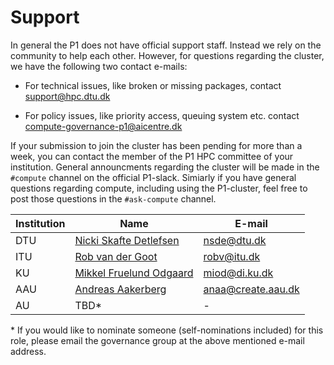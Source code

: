 # Support

In general the P1 does not have official support staff. Instead we rely on the community to help each other. However,
for questions regarding the cluster, we have the following two contact e-mails:

* For technical issues, like broken or missing packages, contact <support@hpc.dtu.dk> 

* For policy issues, like priority access, queuing system etc. contact <compute-governance-p1@aicentre.dk>

If your submission to join the cluster has been pending for more than a week, you can contact the member of the P1 HPC 
committee of your institution. General announcments regarding the cluster will be made in the `#compute` channel on the 
official P1-slack. Simiarly if you have general questions regarding compute, including using the P1-cluster, feel free 
to post those questions in the `#ask-compute` channel.

Institution | Name                                                                              | E-mail
----------- | --------------------------------------------------------------------------------- | ---
DTU         | [Nicki Skafte Detlefsen](https://orbit.dtu.dk/en/persons/nicki-skafte-detlefsen)  | <nsde@dtu.dk>
ITU         | [Rob van der Goot](https://pure.itu.dk/en/persons/rob-van-der-goot)               | <robv@itu.dk>
KU          | [Mikkel Fruelund Odgaard](https://di.ku.dk/ansatte/?pure=da/persons/770606)       | <miod@di.ku.dk>
AAU         | [Andreas Aakerberg](https://vbn.aau.dk/da/persons/132677)                         | <anaa@create.aau.dk>
AU          | TBD*                                                                              | -

\* If you would like to nominate someone (self-nominations included) for this role, please email the governance group
at the above mentioned e-mail address.
